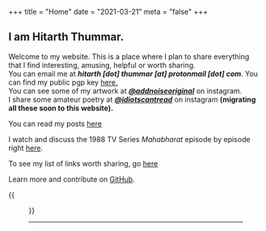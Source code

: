 +++
title = "Home"
date = "2021-03-21"
meta = "false"
+++

## I am Hitarth Thummar.
Welcome to my website. This is a place where I plan to share everything that I find interesting, amusing, helpful or worth sharing.    
You can email me at    ***hitarth [dot] thummar [at] protonmail [dot] com***. You can find my public pgp key [here.](/key.txt)      
You can see some of my artwork at ***[@addnoiseoriginal](https://www.instagram.com/addnoiseoriginal)*** on instagram.       
I share some amateur poetry at ***[@idiotscantread](https://www.instagram.com/idiotscantread)*** on instagram **(migrating all these soon to this website).**      

You can read my posts [here](/posts)

I watch and discuss the 1988 TV Series *Mahabharat* episode by episode right [here](/mahabharat).

To see my list of links worth sharing, go [here](/posts/interesting_links)

Learn more and contribute on [GitHub](https://github.com/gtlsgamr).

{{<figure src="/images/guycomputer.gif">}}

------



